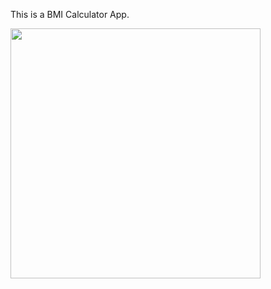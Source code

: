 This is a BMI Calculator App.

<img src="https://user-images.githubusercontent.com/76954575/148698237-b39bf6fc-b33e-4327-b7c1-0512bd259c4e.gif" width=400>